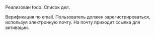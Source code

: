 Реализован todo. Список дел.

Верификация по email.
Пользователь должен зарегистрироваться, используя электронную почту.
На почту приходит ссылка для активации.


